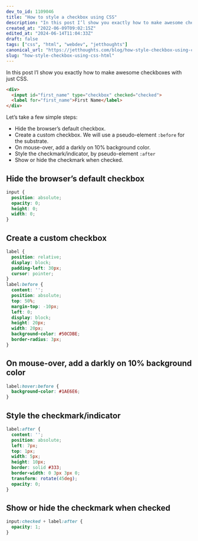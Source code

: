 ```yaml
---
dev_to_id: 1109046
title: "How to style a checkbox using CSS"
description: "In this post I’l show you exactly how to make awesome checkboxes with just CSS.    &lt;div&gt;  ..."
created_at: "2022-06-09T09:02:15Z"
edited_at: "2024-06-14T11:04:33Z"
draft: false
tags: ["css", "html", "webdev", "jetthoughts"]
canonical_url: "https://jetthoughts.com/blog/how-style-checkbox-using-css-html/"
slug: "how-style-checkbox-using-css-html"
---
```

In this post I’l show you exactly how to make awesome checkboxes with just CSS.
```html
<div>
  <input id="first_name" type="checkbox" checked="checked">
  <label for="first_name">First Name</label>
</div>
```
Let’s take a few simple steps:

- Hide the browser’s default checkbox.
- Create a custom checkbox. We will use a pseudo-element `:before` for the substrate.
- On mouse-over, add a darkly on 10% background color.
- Style the checkmark/indicator, by pseudo-element `:after`
- Show or hide the checkmark when checked.

## Hide the browser’s default checkbox
```css
input {
  position: absolute;
  opacity: 0;
  height: 0;
  width: 0;
}
```

## Create a custom checkbox
```css
label {
  position: relative;
  display: block;
  padding-left: 30px;
  cursor: pointer;
}
label:before {
  content: '';
  position: absolute;
  top: 50%;
  margin-top: -10px;
  left: 0;
  display: block;
  height: 20px;
  width: 20px;
  background-color: #50CDBE;
  border-radius: 3px;
}
```

## On mouse-over, add a darkly on 10% background color
```css
label:hover:before {
  background-color: #1AE6E6;
}
```

## Style the checkmark/indicator
```css
label:after {
  content: '';
  position: absolute;
  left: 7px;
  top: 1px;
  width: 5px;
  height: 10px;
  border: solid #333;
  border-width: 0 3px 3px 0;
  transform: rotate(45deg);
  opacity: 0;
}
```

## Show or hide the checkmark when checked
```css
input:checked + label:after {
  opacity: 1;
}
```
